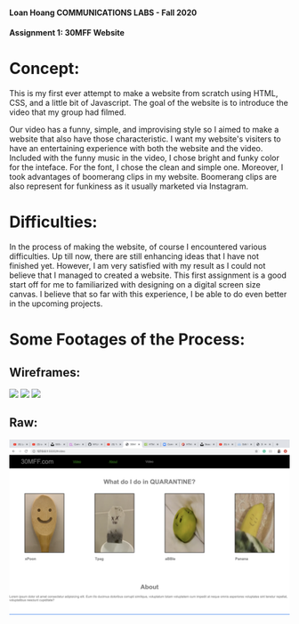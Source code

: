 #### Loan Hoang COMMUNICATIONS LABS - Fall 2020
#### Assignment 1: 30MFF Website

# Concept: 

This is my first ever attempt to make a website from scratch using HTML, CSS, and a little bit of Javascript. The goal of the website is to introduce the video that my group had filmed.  

Our video has a funny, simple, and improvising style so I aimed to make a website that also have those characteristic. I want my website's visiters to have an entertaining experience with both the website and the video. Included with the funny music in the video, I chose bright and funky color for the inteface. For the font, I chose the clean and simple one. Moreover, I took advantages of boomerang clips in my website. Boomerang clips are also represent for funkiness as it usually marketed via Instagram. 

# Difficulties: 

In the process of making the website, of course I encountered various difficulties. Up till now, there are still enhancing ideas that I have not finished yet. However, I am very satisfied with my result as I could not believe that I managed to created a website. This first assignment is a good start off for me to familiarized with designing on a digital screen size canvas. I believe that so far with this experience, I be able to do even better in the upcoming projects. 

# Some Footages of the Process: 
## Wireframes:
![](Web%201920%20–%201.png)
![](Web%201920%20–%202.png)
![](Web%201920%20–%203.png)


## Raw:
![](Screen%20Shot%202020-09-29%20at%201.45.32%20AM.png)
